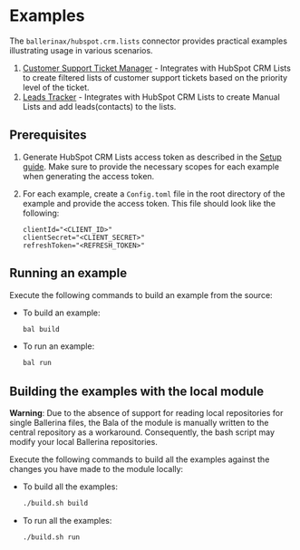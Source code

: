 # Examples

The `ballerinax/hubspot.crm.lists` connector provides practical examples illustrating usage in various scenarios.

1. [Customer Support Ticket Manager](https://github.com/ballerina-platform/module-ballerinax-hubspot.crm.lists/tree/main/examples/customer_support_tickets_manager) - Integrates with HubSpot CRM Lists to create filtered lists of customer support tickets based on the priority level of the ticket.
2. [Leads Tracker](https://github.com/ballerina-platform/module-ballerinax-hubspot.crm.lists/tree/main/examples/leads_tracker) - Integrates with HubSpot CRM Lists to create Manual Lists and add leads(contacts) to the lists.

## Prerequisites

1. Generate HubSpot CRM Lists access token as described in the [Setup guide](../README.md#setup). Make sure to provide the necessary scopes for each example when generating the access token.
2. For each example, create a `Config.toml` file in the root directory of the example and provide the access token. This file should look like the following:

    ```
    clientId="<CLIENT_ID>"
    clientSecret="<CLIENT_SECRET>"
    refreshToken="<REFRESH_TOKEN>"
    ```

## Running an example

Execute the following commands to build an example from the source:

* To build an example:

    ```bash
    bal build
    ```

* To run an example:

    ```bash
    bal run
    ```

## Building the examples with the local module

**Warning**: Due to the absence of support for reading local repositories for single Ballerina files, the Bala of the module is manually written to the central repository as a workaround. Consequently, the bash script may modify your local Ballerina repositories.

Execute the following commands to build all the examples against the changes you have made to the module locally:

* To build all the examples:

    ```bash
    ./build.sh build
    ```

* To run all the examples:

    ```bash
    ./build.sh run
    ```